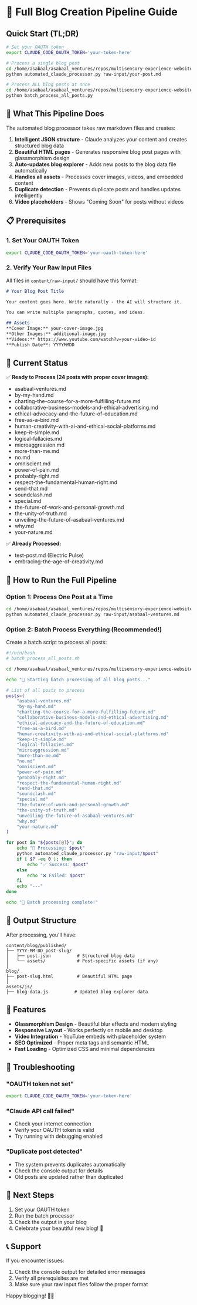 # 🚀 Full Blog Creation Pipeline Guide

## Quick Start (TL;DR)
```bash
# Set your OAUTH token
export CLAUDE_CODE_OAUTH_TOKEN='your-token-here'

# Process a single blog post
cd /home/asabaal/asabaal_ventures/repos/multisensory-experience-website/content
python automated_claude_processor.py raw-input/your-post.md

# Process ALL blog posts at once
cd /home/asabaal/asabaal_ventures/repos/multisensory-experience-website/content
python batch_process_all_posts.py
```

## 🎯 What This Pipeline Does

The automated blog processor takes raw markdown files and creates:

1. **Intelligent JSON structure** - Claude analyzes your content and creates structured blog data
2. **Beautiful HTML pages** - Generates responsive blog post pages with glassmorphism design
3. **Auto-updates blog explorer** - Adds new posts to the blog data file automatically
4. **Handles all assets** - Processes cover images, videos, and embedded content
5. **Duplicate detection** - Prevents duplicate posts and handles updates intelligently
6. **Video placeholders** - Shows "Coming Soon" for posts without videos

## 📋 Prerequisites

### 1. Set Your OAUTH Token
```bash
export CLAUDE_CODE_OAUTH_TOKEN='your-oauth-token-here'
```

### 2. Verify Your Raw Input Files
All files in `content/raw-input/` should have this format:
```markdown
# Your Blog Post Title

Your content goes here. Write naturally - the AI will structure it.

You can write multiple paragraphs, quotes, and ideas.

## Assets
**Cover Image:** your-cover-image.jpg
**Other Images:** additional-image.jpg
**Videos:** https://www.youtube.com/watch?v=your-video-id
**Publish Date**: YYYYMMDD
```

## 🔧 Current Status

✅ **Ready to Process (24 posts with proper cover images):**
- asabaal-ventures.md
- by-my-hand.md
- charting-the-course-for-a-more-fulfilling-future.md
- collaborative-business-models-and-ethical-advertising.md
- ethical-advocacy-and-the-future-of-education.md
- free-as-a-bird.md
- human-creativity-with-ai-and-ethical-social-platforms.md
- keep-it-simple.md
- logical-fallacies.md
- microaggression.md
- more-than-me.md
- no.md
- omniscient.md
- power-of-pain.md
- probably-right.md
- respect-the-fundamental-human-right.md
- send-that.md
- soundclash.md
- special.md
- the-future-of-work-and-personal-growth.md
- the-unity-of-truth.md
- unveiling-the-future-of-asabaal-ventures.md
- why.md
- your-nature.md

✅ **Already Processed:**
- test-post.md (Electric Pulse)
- embracing-the-age-of-creativity.md

## 🚀 How to Run the Full Pipeline

### Option 1: Process One Post at a Time
```bash
cd /home/asabaal/asabaal_ventures/repos/multisensory-experience-website/content
python automated_claude_processor.py raw-input/asabaal-ventures.md
```

### Option 2: Batch Process Everything (Recommended!)
Create a batch script to process all posts:

```bash
#!/bin/bash
# batch_process_all_posts.sh

cd /home/asabaal/asabaal_ventures/repos/multisensory-experience-website/content

echo "🚀 Starting batch processing of all blog posts..."

# List of all posts to process
posts=(
    "asabaal-ventures.md"
    "by-my-hand.md"
    "charting-the-course-for-a-more-fulfilling-future.md"
    "collaborative-business-models-and-ethical-advertising.md"
    "ethical-advocacy-and-the-future-of-education.md"
    "free-as-a-bird.md"
    "human-creativity-with-ai-and-ethical-social-platforms.md"
    "keep-it-simple.md"
    "logical-fallacies.md"
    "microaggression.md"
    "more-than-me.md"
    "no.md"
    "omniscient.md"
    "power-of-pain.md"
    "probably-right.md"
    "respect-the-fundamental-human-right.md"
    "send-that.md"
    "soundclash.md"
    "special.md"
    "the-future-of-work-and-personal-growth.md"
    "the-unity-of-truth.md"
    "unveiling-the-future-of-asabaal-ventures.md"
    "why.md"
    "your-nature.md"
)

for post in "${posts[@]}"; do
    echo "📝 Processing: $post"
    python automated_claude_processor.py "raw-input/$post"
    if [ $? -eq 0 ]; then
        echo "✅ Success: $post"
    else
        echo "❌ Failed: $post"
    fi
    echo "---"
done

echo "🎉 Batch processing complete!"
```

## 📁 Output Structure

After processing, you'll have:

```
content/blog/published/
├── YYYY-MM-DD_post-slug/
│   ├── post.json          # Structured blog data
│   └── assets/            # Post-specific assets (if any)
│
blog/
├── post-slug.html         # Beautiful HTML page
│
assets/js/
├── blog-data.js          # Updated blog explorer data
```

## 🎨 Features

- **Glassmorphism Design** - Beautiful blur effects and modern styling
- **Responsive Layout** - Works perfectly on mobile and desktop
- **Video Integration** - YouTube embeds with placeholder system
- **SEO Optimized** - Proper meta tags and semantic HTML
- **Fast Loading** - Optimized CSS and minimal dependencies

## 🐛 Troubleshooting

### "OAUTH token not set"
```bash
export CLAUDE_CODE_OAUTH_TOKEN='your-token-here'
```

### "Claude API call failed"
- Check your internet connection
- Verify your OAUTH token is valid
- Try running with debugging enabled

### "Duplicate post detected"
- The system prevents duplicates automatically
- Check the console output for details
- Old posts are updated rather than duplicated

## 🎯 Next Steps

1. Set your OAUTH token
2. Run the batch processor
3. Check the output in your blog
4. Celebrate your beautiful new blog! 🎉

## 📞 Support

If you encounter issues:
1. Check the console output for detailed error messages
2. Verify all prerequisites are met
3. Make sure your raw input files follow the proper format

Happy blogging! 🚀✨